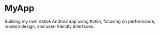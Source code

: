 # MyApp
Building my own native Android app using Kotlin, focusing on performance, modern design, and user-friendly interfaces.
